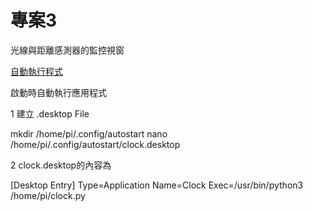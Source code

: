 # 專案3
光線與距離感測器的監控視窗

[自動執行程式](https://learn.sparkfun.com/tutorials/how-to-run-a-raspberry-pi-program-on-startup/all#method-2-autostart)

啟動時自動執行應用程式

1 建立 .desktop File

mkdir /home/pi/.config/autostart
nano /home/pi/.config/autostart/clock.desktop

2 clock.desktop的內容為

[Desktop Entry]
Type=Application
Name=Clock
Exec=/usr/bin/python3 /home/pi/clock.py
